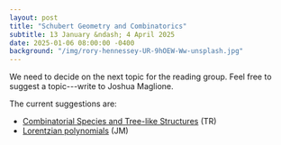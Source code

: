```yaml
---
layout: post
title: "Schubert Geometry and Combinatorics"
subtitle: 13 January &ndash; 4 April 2025
date: 2025-01-06 08:00:00 -0400
background: "/img/rory-hennessey-UR-9hOEW-Ww-unsplash.jpg"
---
```



We need to decide on the next topic for the reading group. Feel free to suggest a topic---write to Joshua Maglione.

The current suggestions are:

- [Combinatorial Species and Tree-like Structures](https://doi.org/10.1017/CBO9781107325913) (TR)
- [Lorentzian polynomials](https://doi.org/10.4007/annals.2020.192.3.4) (JM)